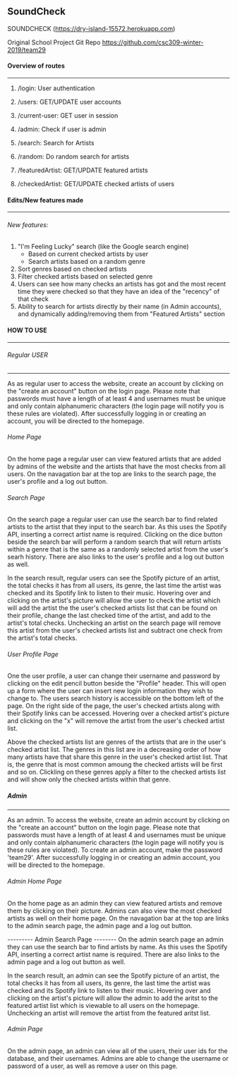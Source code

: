 ## SoundCheck

SOUNDCHECK (https://dry-island-15572.herokuapp.com)

Original School Project Git Repo https://github.com/csc309-winter-2019/team29

#### Overview of routes

------

1. /login: User authentication

2. /users: GET/UPDATE user accounts

3. /current-user: GET user in session

4. /admin: Check if user is admin

5. /search: Search for Artists

6. /random: Do random search for artists

7. /featuredArtist: GET/UPDATE featured artists

8. /checkedArtist: GET/UPDATE checked artists of users

   

#### Edits/New features made

------

###### New features:

1. "I'm Feeling Lucky" search (like the Google search engine)
   - Based on current checked artists by user
   - Search artists based on a random genre
2. Sort genres based on checked artists
3. Filter checked artists based on selected genre
4. Users can see how many checks an artists has got and the most recent time they were checked so that they have an idea of the "recency" of that check
5. Ability to search for artists directly by their name (in Admin accounts), and dynamically adding/removing them from "Featured Artists" section

#### HOW TO USE

------

###### Regular USER

------

As as regular user to access the website, create an account by clicking on the "create 
an account" button on the login page. Please note that passwords must have a length of at least 4 and usernames
must be unique and only contain alphanumeric characters (the login page will notify you is these rules are violated). 
After successfully logging in or creating an account, you will be directed to the homepage.

###### Home Page

On the home page a regular user can view featured artists that are added by admins of the website and the artists 
that have the most checks from all users. On the navagation bar at the top are links to the search page, 
the user's profile and a log out button.

###### Search Page

On the search page a regular user can use the search bar to find related artists to the artist that they input
to the search bar. As this uses the Spotify API, inserting a correct artist name is required. Clicking on the dice
button beside the search bar will perform a random search that will return artists within a genre that is the same
as a randomly selected artist from the user's searh history. There are also links to the user's profile and 
a log out button as well.

In the search result, regular users can see the Spotify picture of an artist, the total checks it has from all users, its
genre, the last time the artist was checked and its Spotify link to listen to their music. Hovering over and clicking on 
the artist's picture will allow the user to check the artist which will add the artist the the user's checked 
artists list that can be found on their profile, change the last checked time of the artist, and add 
to the artist's total checks. Unchecking an artist on the search page will remove this artist from the 
user's checked artists list and subtract one check from the artist's total checks.

###### User Profile Page

One the user profile, a user can change their username and password by clicking on the edit pencil button beside the "Profile" header. This will open up a form where the user can insert new login information they wish to change to. The users search history is accessible on the bottom left of the page. On the right side of the page, the user's checked artists along with their Spotify links can be accessed. Hovering over a checked artist's picture and clicking on the "x" will remove the artist from the user's checked artist list.

Above the checked artists list are genres of the artists that are in the user's checked artist list. The genres in
this list are in a decreasing order of how many artists have that share this genre in the user's checked 
artist list. That is, the genre that is most common amoung the checked artists will be first and so on. Clickling
on these genres apply a filter to the checked artists list and will show only the checked artists within that genre.

##### Admin

------

As an admin. To access the website, create an admin account by clicking on the "create 
an account" button on the login page. Please note that passwords must have a length of at least 4 and usernames
must be unique and only contain alphanumeric characters (the login page will notify you is these rules are violated).
To create an admin account, make the password 'team29'. 
After successfully logging in or creating an admin account, you will be directed to the homepage.

###### Admin Home Page

On the home page as an admin they can view featured artists and remove them by clicking on their picture. Admins
can also view the most checked artists as well on their home page. On the navagation bar at the top are links 
to the admin search page, the admin page and a log out button.

--------- Admin Search Page --------
On the admin search page an admin they can use the search bar to find artists by name. As this uses the Spotify API, 
inserting a correct artist name is required. There are also links to the admin page and 
a log out button as well.

In the search result, an admin can see the Spotify picture of an artist, the total checks it has from all users, its
genre, the last time the artist was checked and its Spotify link to listen to their music. Hovering over and clicking on 
the artist's picture will allow the admin to add the aritst to the featured artist list which is viewable 
to all users on the homepage. Unchecking an artist will remove the artist from the featured aritst list.

###### Admin Page

On the admin page, an admin can view all of the users, their user ids for the database, and their usernames.
Admins are able to change the username or password of a user, as well as remove a user on this page.
